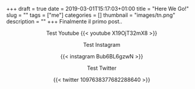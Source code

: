 +++
draft = true
date = 2019-03-01T15:17:03+01:00
title = "Here We Go!"
slug = ""
tags = ["me"]
categories = []
thumbnail = "images/tn.png"
description = ""
+++
Finalmente il primo post..
<center>
Test Youtube
{{< youtube X19OjT32mX8 >}}

Test Instagram

{{< instagram Bub6BL6gzwN >}}

Test Twitter

{{< twitter 1097638377682288640 >}}
</center>
